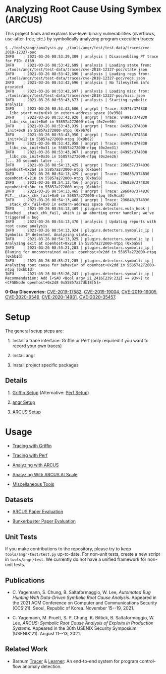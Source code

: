 Analyzing Root Cause Using Symbex (ARCUS)
=========================================

This project finds and explains low-level binary vulnerabilities (overflows, use-after-free,
etc.) by symbolically analyzing program execution traces:

```text
$ ./tools/angr/analysis.py ./tools/angr/test/test-data/traces/cve-2018-12327-poc
INFO    | 2021-03-26 08:53:39,389 | analysis | Disassembling PT trace for PID: 8159
INFO    | 2021-03-26 08:53:42,689 | analysis | Loading state from: ./tools/angr/test/test-data/traces/cve-2018-12327-poc/state.json
INFO    | 2021-03-26 08:53:42,696 | analysis | Loading regs from: ./tools/angr/test/test-data/traces/cve-2018-12327-poc/regs.json
INFO    | 2021-03-26 08:53:42,696 | analysis | No filesystem info provided
INFO    | 2021-03-26 08:53:42,697 | analysis | Loading misc from: ./tools/angr/test/test-data/traces/cve-2018-12327-poc/misc.json
INFO    | 2021-03-26 08:53:43,673 | analysis | Starting symbolic analysis
INFO    | 2021-03-26 08:53:43,686 | angrpt | Trace: 84971/374830 __libc_start_main+0x0 in extern-address space (0x358)
INFO    | 2021-03-26 08:53:43,920 | angrpt | Trace: 84991/374830 __libc_csu_init+0x0 in 55857a272000-ntpq (0x2ee00)
INFO    | 2021-03-26 08:53:43,939 | angrpt | Trace: 84992/374830 _init+0x0 in 55857a272000-ntpq (0x9b70)
INFO    | 2021-03-26 08:53:43,950 | angrpt | Trace: 84993/374830 _init+0x12 in 55857a272000-ntpq (0x9b82)
INFO    | 2021-03-26 08:53:43,958 | angrpt | Trace: 84994/374830 __libc_csu_init+0x31 in 55857a272000-ntpq (0x2ee31)
INFO    | 2021-03-26 08:53:43,967 | angrpt | Trace: 84995/374830 __libc_csu_init+0x36 in 55857a272000-ntpq (0x2ee36)
[... 30 seconds later ...]
INFO    | 2021-03-26 08:54:13,425 | angrpt | Trace: 296837/374830 openhost+0x2a4 in 55857a272000-ntpq (0xbae4)
INFO    | 2021-03-26 08:54:13,429 | angrpt | Trace: 296838/374830 openhost+0x218 in 55857a272000-ntpq (0xba58)
INFO    | 2021-03-26 08:54:13,456 | angrpt | Trace: 296839/374830 openhost+0x3bc in 55857a272000-ntpq (0xbbfc)
INFO    | 2021-03-26 08:54:13,465 | angrpt | Trace: 296840/374830 PLT.__stack_chk_fail+0x0 in 55857a272000-ntpq (0x9ca8)
INFO    | 2021-03-26 08:54:13,468 | angrpt | Trace: 296840/374830 __stack_chk_fail+0x0 in extern-address space (0x28)
INFO    | 2021-03-26 08:54:13,469 | plugins.detectors.vuln_hook | Reached __stack_chk_fail, which is an aborting error handler; we've triggered a bug
INFO    | 2021-03-26 08:54:13,470 | analysis | Updating reports with root cause analysis
INFO    | 2021-03-26 08:54:13,924 | plugins.detectors.symbolic_ip | Symbolic IP detected. Analyzing state...
INFO    | 2021-03-26 08:54:13,925 | plugins.detectors.symbolic_ip | Analyzing exit at openhost+0x218 in 55857a272000-ntpq (0xba58)
INFO    | 2021-03-26 08:55:21,283 | plugins.detectors.symbolic_ip | Blaming for unconstrained value: openhost+0x2dd in 55857a272000-ntpq (0xbb1d)
INFO    | 2021-03-26 08:55:21,285 | plugins.detectors.symbolic_ip | Analyzing root cause for behavior of openhost+0x2dd in 55857a272000-ntpq (0xbb1d)
INFO    | 2021-03-26 08:55:26,241 | plugins.detectors.symbolic_ip | Recommendation: Add [<SAO <Bool argv_21_2416[239:232] == 93>>] to <CFGENode openhost+0x2d8 0x55857a27db18[5]>
```

**0-Day Discoveries:** [CVE-2019-17582](https://nvd.nist.gov/vuln/detail/CVE-2019-17582), [CVE-2019-19004](https://nvd.nist.gov/vuln/detail/CVE-2019-19004),
[CVE-2019-19005](https://nvd.nist.gov/vuln/detail/CVE-2019-19005), [CVE-2020-9549](https://nvd.nist.gov/vuln/detail/CVE-2020-9549),
[CVE-2020-14931](https://nvd.nist.gov/vuln/detail/CVE-2020-14931), [CVE-2020-35457](https://nvd.nist.gov/vuln/detail/CVE-2020-35457).

# Setup

The general setup steps are:

1. Install a trace interface: Griffin or Perf (only required if you want to record your own traces)

2. Install angr

3. Install project specific packages

## Details

1. [Griffin Setup](docs/griffin-setup.md) (Alternative: [Perf Setup](docs/perf.md))

2. [angr Setup](docs/angr-setup.md)

3. [ARCUS Setup](docs/arcus-setup.md)

# Usage

* [Tracing with Griffin](docs/griffin-tracing.md)

* [Tracing with Perf](docs/perf.md)

* [Analyzing with ARCUS](docs/arcus.md)

* [Analyzing With ARCUS At Scale](docs/scaling-arcus.md)

* [Miscellaneous Tools](docs/misc-tools.md)

## Datasets

* [ARCUS Paper Evaluation](https://super.gtisc.gatech.edu/arcus-dataset-public.tgz)

* [Bunkerbuster Paper Evaluation](https://super.gtisc.gatech.edu/bunkerbuster-dataset-public.tgz)

## Unit Tests

If you make contributions to the repository, please try to keep `tools/angr/test/test.py` up-to-date. For non-unit tests,
create a new script in `tools/angr/test`. We currently do not have a unified framework for non-unit tests.

## Publications

* C. Yagemann, S. Chung, B. Saltaformaggio, W. Lee,
*Automated Bug Hunting With Data-Driven Symbolic Root Cause Analysis.*
Appeared in the 2021 ACM Conference on Computer and Communications Security (CCS’21).
Seoul, Republic of Korea. November 15--19, 2021.

* C. Yagemann, M. Pruett, S. P. Chung, K. Bittick, B. Saltaformaggio, W. Lee,
*ARCUS: Symbolic Root Cause Analysis of Exploits in Production Systems.*
Appeared in the 30th USENIX Security Symposium (USENIX'21).
August 11--13, 2021.

## Related Work

* Barnum [Tracer](https://github.com/carter-yagemann/barnum-tracer) & [Learner](https://github.com/carter-yagemann/barnum-learner):
An end-to-end system for program control-flow anomaly detection.
